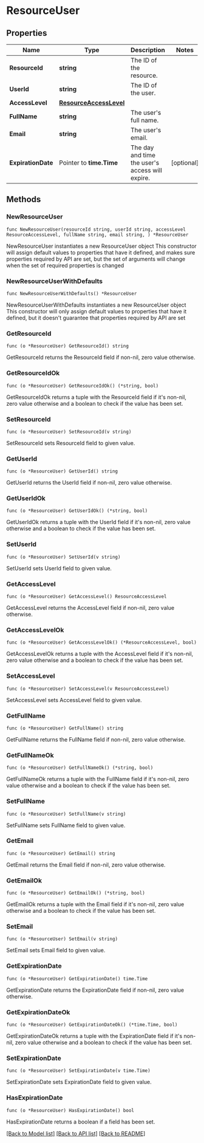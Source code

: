 # ResourceUser

## Properties

Name | Type | Description | Notes
------------ | ------------- | ------------- | -------------
**ResourceId** | **string** | The ID of the resource. | 
**UserId** | **string** | The ID of the user. | 
**AccessLevel** | [**ResourceAccessLevel**](ResourceAccessLevel.md) |  | 
**FullName** | **string** | The user&#39;s full name. | 
**Email** | **string** | The user&#39;s email. | 
**ExpirationDate** | Pointer to **time.Time** | The day and time the user&#39;s access will expire. | [optional] 

## Methods

### NewResourceUser

`func NewResourceUser(resourceId string, userId string, accessLevel ResourceAccessLevel, fullName string, email string, ) *ResourceUser`

NewResourceUser instantiates a new ResourceUser object
This constructor will assign default values to properties that have it defined,
and makes sure properties required by API are set, but the set of arguments
will change when the set of required properties is changed

### NewResourceUserWithDefaults

`func NewResourceUserWithDefaults() *ResourceUser`

NewResourceUserWithDefaults instantiates a new ResourceUser object
This constructor will only assign default values to properties that have it defined,
but it doesn't guarantee that properties required by API are set

### GetResourceId

`func (o *ResourceUser) GetResourceId() string`

GetResourceId returns the ResourceId field if non-nil, zero value otherwise.

### GetResourceIdOk

`func (o *ResourceUser) GetResourceIdOk() (*string, bool)`

GetResourceIdOk returns a tuple with the ResourceId field if it's non-nil, zero value otherwise
and a boolean to check if the value has been set.

### SetResourceId

`func (o *ResourceUser) SetResourceId(v string)`

SetResourceId sets ResourceId field to given value.


### GetUserId

`func (o *ResourceUser) GetUserId() string`

GetUserId returns the UserId field if non-nil, zero value otherwise.

### GetUserIdOk

`func (o *ResourceUser) GetUserIdOk() (*string, bool)`

GetUserIdOk returns a tuple with the UserId field if it's non-nil, zero value otherwise
and a boolean to check if the value has been set.

### SetUserId

`func (o *ResourceUser) SetUserId(v string)`

SetUserId sets UserId field to given value.


### GetAccessLevel

`func (o *ResourceUser) GetAccessLevel() ResourceAccessLevel`

GetAccessLevel returns the AccessLevel field if non-nil, zero value otherwise.

### GetAccessLevelOk

`func (o *ResourceUser) GetAccessLevelOk() (*ResourceAccessLevel, bool)`

GetAccessLevelOk returns a tuple with the AccessLevel field if it's non-nil, zero value otherwise
and a boolean to check if the value has been set.

### SetAccessLevel

`func (o *ResourceUser) SetAccessLevel(v ResourceAccessLevel)`

SetAccessLevel sets AccessLevel field to given value.


### GetFullName

`func (o *ResourceUser) GetFullName() string`

GetFullName returns the FullName field if non-nil, zero value otherwise.

### GetFullNameOk

`func (o *ResourceUser) GetFullNameOk() (*string, bool)`

GetFullNameOk returns a tuple with the FullName field if it's non-nil, zero value otherwise
and a boolean to check if the value has been set.

### SetFullName

`func (o *ResourceUser) SetFullName(v string)`

SetFullName sets FullName field to given value.


### GetEmail

`func (o *ResourceUser) GetEmail() string`

GetEmail returns the Email field if non-nil, zero value otherwise.

### GetEmailOk

`func (o *ResourceUser) GetEmailOk() (*string, bool)`

GetEmailOk returns a tuple with the Email field if it's non-nil, zero value otherwise
and a boolean to check if the value has been set.

### SetEmail

`func (o *ResourceUser) SetEmail(v string)`

SetEmail sets Email field to given value.


### GetExpirationDate

`func (o *ResourceUser) GetExpirationDate() time.Time`

GetExpirationDate returns the ExpirationDate field if non-nil, zero value otherwise.

### GetExpirationDateOk

`func (o *ResourceUser) GetExpirationDateOk() (*time.Time, bool)`

GetExpirationDateOk returns a tuple with the ExpirationDate field if it's non-nil, zero value otherwise
and a boolean to check if the value has been set.

### SetExpirationDate

`func (o *ResourceUser) SetExpirationDate(v time.Time)`

SetExpirationDate sets ExpirationDate field to given value.

### HasExpirationDate

`func (o *ResourceUser) HasExpirationDate() bool`

HasExpirationDate returns a boolean if a field has been set.


[[Back to Model list]](../README.md#documentation-for-models) [[Back to API list]](../README.md#documentation-for-api-endpoints) [[Back to README]](../README.md)


